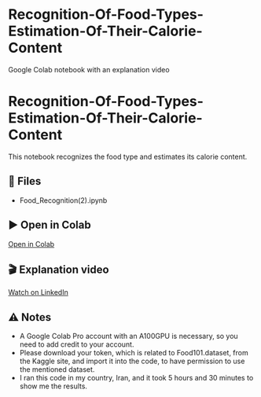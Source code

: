 # Recognition-Of-Food-Types-Estimation-Of-Their-Calorie-Content
Google Colab notebook with an explanation video

# Recognition-Of-Food-Types-Estimation-Of-Their-Calorie-Content

This notebook recognizes the food type and estimates its calorie content.

## 📂 Files
- Food_Recognition(2).ipynb

## ▶️ Open in Colab
[Open in Colab](https://colab.research.google.com/github.com/katayoontech-spec/Recognition-Of-Food-Types-Estimation-Of-Their-Calorie-Content/blob/main/Food_Recognition%20(3).ipynb)

## 🎬 Explanation video
[Watch on LinkedIn](https://www.linkedin.com/feed/update/urn:li:activity:7386385099535228928/)

## ⚠️ Notes
- A Google Colab Pro account with an A100GPU is necessary, so you need to add credit to your account.
- Please download your token, which is related to Food101.dataset, from the Kaggle site, and import it into the code, to have permission to use the mentioned dataset.
- I ran this code in my country, Iran, and it took 5 hours and 30 minutes to show me the results.

